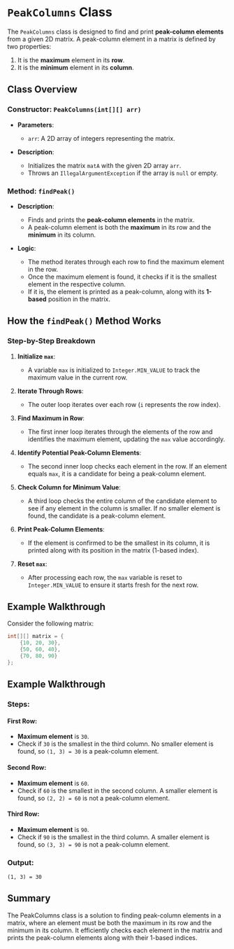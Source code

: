 # `PeakColumns` Class

The `PeakColumns` class is designed to find and print **peak-column elements** from a given 2D matrix. A peak-column element in a matrix is defined by two properties:

1. It is the **maximum** element in its **row**.
2. It is the **minimum** element in its **column**.

## Class Overview

### Constructor: `PeakColumns(int[][] arr)`

- **Parameters**:
    - `arr`: A 2D array of integers representing the matrix.

- **Description**:
    - Initializes the matrix `matA` with the given 2D array `arr`.
    - Throws an `IllegalArgumentException` if the array is `null` or empty.

### Method: `findPeak()`

- **Description**:
    - Finds and prints the **peak-column elements** in the matrix.
    - A peak-column element is both the **maximum** in its row and the **minimum** in its column.

- **Logic**:
    - The method iterates through each row to find the maximum element in the row.
    - Once the maximum element is found, it checks if it is the smallest element in the respective column.
    - If it is, the element is printed as a peak-column, along with its **1-based** position in the matrix.

## How the `findPeak()` Method Works

### Step-by-Step Breakdown

1. **Initialize `max`**:
    - A variable `max` is initialized to `Integer.MIN_VALUE` to track the maximum value in the current row.

2. **Iterate Through Rows**:
    - The outer loop iterates over each row (`i` represents the row index).

3. **Find Maximum in Row**:
    - The first inner loop iterates through the elements of the row and identifies the maximum element, updating the `max` value accordingly.

4. **Identify Potential Peak-Column Elements**:
    - The second inner loop checks each element in the row. If an element equals `max`, it is a candidate for being a peak-column element.

5. **Check Column for Minimum Value**:
    - A third loop checks the entire column of the candidate element to see if any element in the column is smaller. If no smaller element is found, the candidate is a peak-column element.

6. **Print Peak-Column Elements**:
    - If the element is confirmed to be the smallest in its column, it is printed along with its position in the matrix (1-based index).

7. **Reset `max`**:
    - After processing each row, the `max` variable is reset to `Integer.MIN_VALUE` to ensure it starts fresh for the next row.

## Example Walkthrough

Consider the following matrix:

```java
int[][] matrix = {
    {10, 20, 30},
    {50, 60, 40},
    {70, 80, 90}
};
```
## Example Walkthrough

### Steps:

#### **First Row**:
- **Maximum element** is `30`.
- Check if `30` is the smallest in the third column. No smaller element is found, so `(1, 3) = 30` is a peak-column element.

#### **Second Row**:
- **Maximum element** is `60`.
- Check if `60` is the smallest in the second column. A smaller element is found, so `(2, 2) = 60` is not a peak-column element.

#### **Third Row**:
- **Maximum element** is `90`.
- Check if `90` is the smallest in the third column. A smaller element is found, so `(3, 3) = 90` is not a peak-column element.

### Output:
```text
(1, 3) = 30
```
## Summary
The PeakColumns class is a solution to finding peak-column elements in a matrix, where an element must be both the maximum in its row and the minimum in its column. It efficiently checks each element in the matrix and prints the peak-column elements along with their 1-based indices.